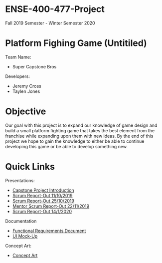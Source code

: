 # ENSE-400-477-Project
Fall 2019 Semester - Winter Semester 2020
# Platform Fighing Game (Untitiled)
Team Name:
- Super Capstone Bros

Developers:
- Jeremy Cross
- Taylen Jones

# Objective
Our goal with this project is to expand our knowledge of game design and build a small platform fighting game that takes the best element from the franchise while expanding upon them with new ideas. By the end of this project we hope to gain the knowledge to either be able to continue developing this game or be able to develop something new.

# Quick Links
Presentations:
* [Capstone Project Introduction](./Presentations/ENSE%20400_477%20Capstone%20Project%20Introductions.pdf)
* [Scrum Report-Out 11/10/2019](./Presentations/ENSE%20400%20Scrum%20Report-Out%2011_10_2019.pdf)
* [Scrum Report-Out 25/10/2019](./Presentations/ENSE%20400%20Scrum%20Report-Out%2025_10_2019.pdf)
* [Mentor Scrum Report-Out 22/11/2019](./Presentations/ENSE%20400%20Mentor%20Scrum%20Report-Out.pdf)
* [Scrum Report-Out 14/1/2020](./Presentations/ENSE%20477%20Scrum%20Report-Out%2014_1_2020.pdf)

Documentation
* [Functional Requirements Document](./Documents/Functional%20Requirements%20Document/FRD.pdf)
* [UI Mock-Up](./Documents/UI/Fighting%20Game%20UI.pdf)

Concept Art: 
* [Concept Art](./Concept%20Art)
